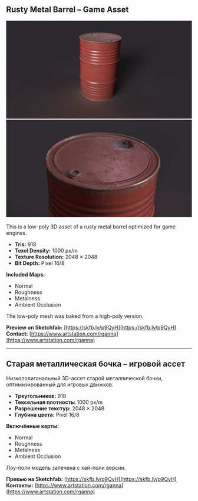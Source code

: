 ## Rusty Metal Barrel – Game Asset

![Project Preview](https://github.com/RgAnna/metal_old_barrel/blob/main/Render/Barrel_02.png)
![Project Preview](https://github.com/RgAnna/metal_old_barrel/blob/main/Render/Barrel_01.png)

This is a low-poly 3D asset of a rusty metal barrel optimized for game engines.

- **Tris:** 918  
- **Texel Density:** 1000 px/m  
- **Texture Resolution:** 2048 × 2048  
- **Bit Depth:** Pixel 16/8  

**Included Maps:**  
- Normal  
- Roughness  
- Metalness  
- Ambient Occlusion  

The low-poly mesh was baked from a high-poly version.

__Preview on Sketchfab:__ [https://skfb.ly/p9QyH](https://skfb.ly/p9QyH)  
__Contact:__ [https://www.artstation.com/rganna](https://www.artstation.com/rganna)

---

## Старая металлическая бочка – игровой ассет

Низкополигональный 3D-ассет старой металлической бочки, оптимизированный для игровых движков.

- **Треугольников:** 918  
- **Тексельная плотность:** 1000 px/m  
- **Разрешение текстур:** 2048 × 2048  
- **Глубина цвета:** Pixel 16/8  

**Включённые карты:**  
- Normal  
- Roughness  
- Metalness  
- Ambient Occlusion  

Лоу-поли модель запечена с хай-поли версии.

__Превью на Sketchfab:__ [https://skfb.ly/p9QyH](https://skfb.ly/p9QyH)  
__Контакты:__ [https://www.artstation.com/rganna](https://www.artstation.com/rganna)
